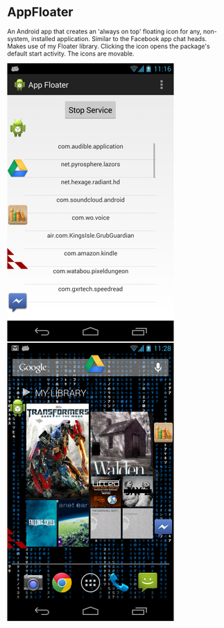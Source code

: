 AppFloater
==========

An Android app that creates an 'always on top' floating icon for any, non-system, installed application. Similar to the Facebook app chat heads. Makes use of my Floater library. Clicking the icon opens the package's default start activity. The icons are movable.

![image](https://github.com/JustinScott/AppFloater/blob/master/AppFloater/device-2013-11-08-111707.png)
![image](https://github.com/JustinScott/AppFloater/blob/master/AppFloater/device-2013-11-08-112903.png)

